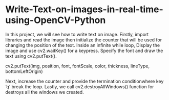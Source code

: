 # Write-Text-on-images-in-real-time-using-OpenCV-Python

In this project, we will see how to write text on image. Firstly, import libraries and read the image then initialize the counter that will be used for changing the position of the text. Inside an infinite while loop, Display the image and use cv2.waitKey() for a keypress. Specify the font and draw the text using cv2.putText().

cv2.putText(img, position, font, fontScale, color, thickness, lineType, bottomLeftOrigin)

Next, increase the counter and provide the termination conditionwhere key ‘q’ break the loop.
Lastly, we call cv2.destroyAllWindows() function for destroys all the windows we created.
